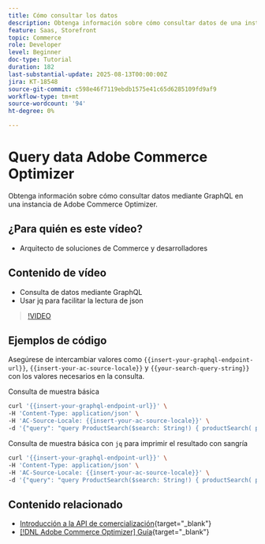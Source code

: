 ```yaml
---
title: Cómo consultar los datos
description: Obtenga información sobre cómo consultar datos de una instancia de Adobe Commerce Optimizer.
feature: Saas, Storefront
topic: Commerce
role: Developer
level: Beginner
doc-type: Tutorial
duration: 182
last-substantial-update: 2025-08-13T00:00:00Z
jira: KT-18548
source-git-commit: c598e46f7119ebdb1575e41c65d6285109fd9af9
workflow-type: tm+mt
source-wordcount: '94'
ht-degree: 0%

---
```


# Query data Adobe Commerce Optimizer

Obtenga información sobre cómo consultar datos mediante GraphQL en una instancia de Adobe Commerce Optimizer.

## ¿Para quién es este vídeo?

* Arquitecto de soluciones de Commerce y desarrolladores

## Contenido de vídeo

* Consulta de datos mediante GraphQL
* Usar jq para facilitar la lectura de json

>[!VIDEO](https://video.tv.adobe.com/v/3470803?learn=on&enablevpops&captions=spa)

## Ejemplos de código

Asegúrese de intercambiar valores como `{{insert-your-graphql-endpoint-url}}`, `{{insert-your-ac-source-locale}}` y `{{your-search-query-string}}` con los valores necesarios en la consulta.

Consulta de muestra básica

```bash
curl '{{insert-your-graphql-endpoint-url}}' \
-H 'Content-Type: application/json' \
-H 'AC-Source-Locale: {{insert-your-ac-source-locale}}' \
-d '{"query": "query ProductSearch($search: String!) { productSearch( phrase: $search, page_size: 10, current_page: 2) { items { productView { sku name description shortDescription images { url } ... on SimpleProductView { attributes { label name value } price { regular { amount { value currency } } roles } } } } } }", "variables": { "search": "{{your-search-query-string}}"}}'
```

Consulta de muestra básica con `jq` para imprimir el resultado con sangría

```bash
curl '{{insert-your-graphql-endpoint-url}}' \
-H 'Content-Type: application/json' \
-H 'AC-Source-Locale: {{insert-your-ac-source-locale}}' \
-d '{"query": "query ProductSearch($search: String!) { productSearch( phrase: $search, page_size: 10, current_page: 2) { items { productView { sku name description shortDescription images { url } ... on SimpleProductView { attributes { label name value } price { regular { amount { value currency } } roles } } } } } }", "variables": { "search": "{{your-search-query-string}}"}}' | jq .
```

## Contenido relacionado

* [Introducción a la API de comercialización](https://developer.adobe.com/commerce/services/optimizer/merchandising-services/using-the-api/#make-your-first-request){target="_blank"}
* [[!DNL Adobe Commerce Optimizer] Guía](https://experienceleague.adobe.com/es/docs/commerce/optimizer/overview){target="_blank"}
